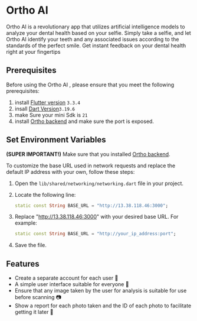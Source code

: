 # Ortho AI

Ortho AI is a revolutionary app that utilizes artificial intelligence models to analyze your dental health based on your selfie. Simply take a selfie, and let Ortho AI identify your teeth and any associated issues according to the standards of the perfect smile. Get instant feedback on your dental health right at your fingertips
## Prerequisites

Before using the Ortho AI , please ensure that you meet the following prerequisites:

1. install [Flutter version](https://docs.flutter.dev/release/archive?tab=windows) `3.3.4`
2. insall [Dart Version](https://dart.dev/get-dart)`3.19.6`
3. make Sure your mini Sdk is `21`
4. install [Ortho backend](https://github.com/9init/ortho-backend?tab=readme-ov-file) and make sure the port is exposed.

## Set Environment Variables
**(SUPER IMPORTANT!)** Make sure that you installed [Ortho backend](https://github.com/9init/ortho-backend?tab=readme-ov-file). 

To customize the base URL used in network requests and replace the default IP address with your own, follow these steps:

1. Open the `lib/shared/networking/networking.dart` file in your project.

2. Locate the following line:
   ```dart
   static const String BASE_URL = "http://13.38.118.46:3000";
   ```
3. Replace "http://13.38.118.46:3000" with your desired base URL. For example:
    ```dart
    static const String BASE_URL = "http://your_ip_address:port";
    ```
3. Save the file.

## Features

- Create a separate account for each user 👥
- A simple user interface suitable for everyone 📱 
- Ensure that any image taken by the user for analysis is suitable for use before scanning 📷
- Show a report for each photo taken and the ID of each photo to facilitate getting it later 🔢
